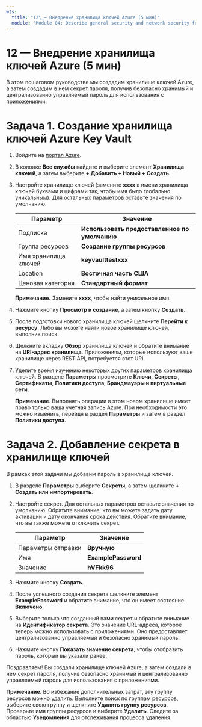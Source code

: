 ```yaml
---
wts:
  title: "12\_— Внедрение хранилища ключей Azure (5 мин)"
  module: 'Module 04: Describe general security and network security features'
---
```

# <a name="12---implement-azure-key-vault-5-min"></a>12 — Внедрение хранилища ключей Azure (5 мин)

В этом пошаговом руководстве мы создадим хранилище ключей Azure, а затем создадим в нем секрет пароля, получив безопасно хранимый и централизованно управляемый пароль для использования с приложениями.

# <a name="task-1-create-an-azure-key-vault"></a>Задача 1. Создание хранилища ключей Azure Key Vault 

1. Войдите на [портал Azure](https://portal.azure.com).

2. В колонке **Все службы** найдите и выберите элемент **Хранилища ключей**, а затем выберите **+ Добавить + Новый + Создать**.

3. Настройте хранилище ключей (замените **xxxx** в имени хранилища ключей буквами и цифрами так, чтобы имя было глобально уникальным). Для остальных параметров оставьте значения по умолчанию.

    | Параметр | Значение | 
    | --- | --- |
    | Подписка | **Использовать предоставленное по умолчанию** |
    | Группа ресурсов | **Создание группы ресурсов** |
    | Имя хранилища ключей | **keyvaulttestxxx** |
    | Location | **Восточная часть США** |
    | Ценовая категория | **Стандартный формат** |
    
    **Примечание.** Замените **xxxx**, чтобы найти уникальное имя.
4. Нажмите кнопку **Просмотр и создание**, а затем кнопку **Создать**. 

5. После подготовки нового хранилища ключей щелкните **Перейти к ресурсу**. Либо вы можете найти новое хранилище ключей, выполнив поиск. 

6. Щелкните вкладку **Обзор** хранилища ключей и обратите внимание на **URI-адрес хранилища**. Приложениям, которые используют ваше хранилище через REST API, потребуется этот URI.

7. Уделите время изучению некоторых других параметров хранилища ключей. В разделе **Параметры** просмотрите **Ключи**, **Секреты**, **Сертификаты**, **Политики доступа**, **Брандмауэры и виртуальные сети**.

    **Примечание**. Выполнять операции в этом новом хранилище имеет право только ваша учетная запись Azure. При необходимости это можно изменить, перейдя в раздел **Параметры** и затем в раздел **Политики доступа**.

# <a name="task-2-add-a-secret-to-the-key-vault"></a>Задача 2. Добавление секрета в хранилище ключей
        
В рамках этой задачи мы добавим пароль в хранилище ключей. 

1. В разделе **Параметры** выберите **Секреты**, а затем щелкните **+ Создать или импортировать**.

2. Настройте секрет. Для остальных параметров оставьте значения по умолчанию. Обратите внимание, что вы можете задать дату активации и дату окончания срока действия. Обратите внимание, что вы также можете отключить секрет.

    | Параметр | Значение | 
    | --- | --- |
    | Параметры отправки | **Вручную** |
    | Имя | **ExamplePassword** |
    | Значение | **hVFkk96** |

3. Нажмите кнопку **Создать**.

4. После успешного создания секрета щелкните элемент **ExamplePassword** и обратите внимание, что он имеет состояние **Включено**.

5. Выберите только что созданный вами секрет и обратите внимание на **Идентификатор секрета**. Это значение URL-адреса, которое теперь можно использовать с приложениями. Оно предоставляет централизованно управляемый и безопасно хранимый пароль. 

6. Нажмите кнопку **Показать значение секрета**, чтобы отобразить пароль, который вы указали ранее.


Поздравляем! Вы создали хранилище ключей Azure, а затем создали в нем секрет пароля, получив безопасно хранимый и централизованно управляемый пароль для использования с приложениями.

**Примечание**. Во избежание дополнительных затрат, эту группу ресурсов можно удалить. Выполните поиск по группам ресурсов, выберите свою группу и щелкните **Удалить группу ресурсов**. Проверьте имя группы ресурсов и выберите **Удалить**. Следите за областью **Уведомления** для отслеживания процесса удаления.
